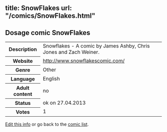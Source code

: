 title: SnowFlakes
url: "/comics/SnowFlakes.html"
---
Dosage comic SnowFlakes
-----------------------------------------

<p id="msg"></p>
<script type="text/javascript">
if (window.location.search === '?edit_info_mail=sent_ok') {
  var elem = document.getElementById("msg");
  elem.innerHTML = 'Edited information sucessfully sent.';
  elem.className = 'ok';
}
</script>
<table class="comicinfo">
<tr>
<th>Description</th><td>Snowflakes - A comic by James Ashby, Chris Jones and Zach Weiner.</td>
</tr>
<tr>
<th>Website</th><td><a href="http://www.snowflakescomic.com/">http://www.snowflakescomic.com/</a></td>
</tr>
<tr>
<th>Genre</th><td>Other</td>
</tr>
<tr>
<th>Language</th><td>English</td>
</tr>
<tr>
<th>Adult content</th><td>no</td>
</tr>
<tr>
<th>Status</th><td>ok on 27.04.2013</td>
</tr>
<tr>
<th>Votes</th><td>1</td>
</tr>
</table>

[Edit this info](SnowFlakes_edit.html) or go back to the [comic list](../comic-index.html).
